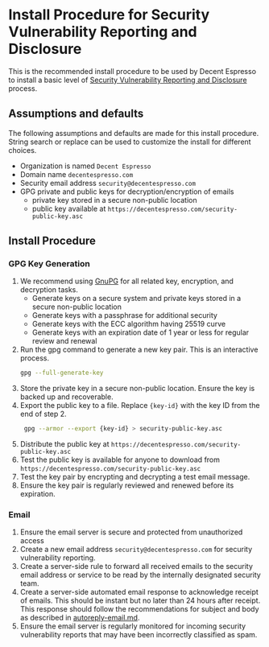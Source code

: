# Install Procedure for Security Vulnerability Reporting and Disclosure

This is the recommended install procedure to be used by Decent Espresso to install
a basic level of [Security Vulnerability Reporting and Disclosure](README.md) process.

## Assumptions and defaults

The following assumptions and defaults are made for this install procedure.
String search or replace can be used to customize the install for different choices.

* Organization is named `Decent Espresso`
* Domain name `decentespresso.com`
* Security email address `security@decentespresso.com`
* GPG private and public keys for decryption/encryption of emails
  * private key stored in a secure non-public location
  * public key available at `https://decentespresso.com/security-public-key.asc`

## Install Procedure

### GPG Key Generation

1. We recommend using [GnuPG](https://gnupg.org/) for all related key, encryption, and decryption tasks.
   * Generate keys on a secure system and private keys stored in a secure non-public location
   * Generate keys with a passphrase for additional security
   * Generate keys with the ECC algorithm having 25519 curve
   * Generate keys with an expiration date of 1 year or less for regular review and renewal
2. Run the gpg command to generate a new key pair. This is an interactive process.
   ```bash
   gpg --full-generate-key
   ```
3. Store the private key in a secure non-public location. Ensure the key is backed up and recoverable.
4. Export the public key to a file. Replace `{key-id}` with the key ID from the end of step 2.
   ```bash
    gpg --armor --export {key-id} > security-public-key.asc
    ```
5. Distribute the public key at `https://decentespresso.com/security-public-key.asc`
6. Test the public key is available for anyone to download from `https://decentespresso.com/security-public-key.asc`
7. Test the key pair by encrypting and decrypting a test email message.
8. Ensure the key pair is regularly reviewed and renewed before its expiration.

### Email

1. Ensure the email server is secure and protected from unauthorized access
2. Create a new email address `security@decentespresso.com` for security vulnerability reporting.
3. Create a server-side rule to forward all received emails to the security email address or service
   to be read by the internally designated security team.
4. Create a server-side automated email response to acknowledge receipt of emails. This should be instant
   but no later than 24 hours after receipt. This response should follow the recommendations for
   subject and body as described in [autoreply-email.md](autoreply-email.md).
5. Ensure the email server is regularly monitored for incoming security vulnerability reports that may
   have been incorrectly classified as spam.
